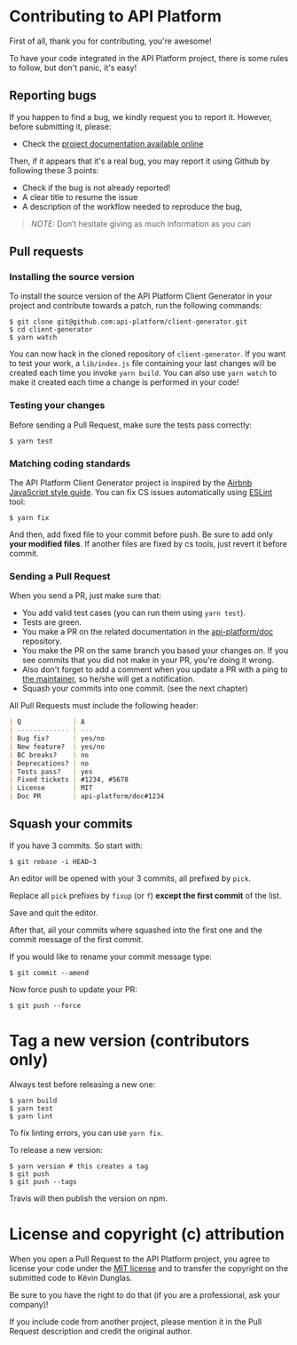 # Contributing to API Platform

First of all, thank you for contributing, you're awesome!

To have your code integrated in the API Platform project, there is some rules to follow, but don't panic, it's easy!

## Reporting bugs

If you happen to find a bug, we kindly request you to report it. However, before submitting it, please:

  * Check the [project documentation available online](https://api-platform.com/docs/)

Then, if it appears that it's a real bug, you may report it using Github by following these 3 points:

  * Check if the bug is not already reported!
  * A clear title to resume the issue
  * A description of the workflow needed to reproduce the bug,

> _NOTE:_ Don’t hesitate giving as much information as you can

## Pull requests

### Installing the source version

To install the source version of the API Platform Client Generator in your project and contribute towards a patch, 
run the following commands:

```console
$ git clone git@github.com:api-platform/client-generator.git
$ cd client-generator
$ yarn watch
```

You can now hack in the cloned repository of `client-generator`. If you want to test your work, a `lib/index.js` file containing your last changes will be created each time you invoke `yarn build`. You can also use `yarn watch` to make it created each time a change is performed in your code!

### Testing your changes

Before sending a Pull Request, make sure the tests pass correctly:

```console
$ yarn test
```

### Matching coding standards

The API Platform Client Generator project is inspired by the [Airbnb JavaScript style guide](https://github.com/airbnb/javascript).
You can fix CS issues automatically using [ESLint](https://eslint.org/) tool:

```console
$ yarn fix
```

And then, add fixed file to your commit before push.
Be sure to add only **your modified files**. If another files are fixed by cs tools, just revert it before commit.

### Sending a Pull Request

When you send a PR, just make sure that:

* You add valid test cases (you can run them using `yarn test`).
* Tests are green.
* You make a PR on the related documentation in the [api-platform/doc](https://github.com/api-platform/doc) repository.
* You make the PR on the same branch you based your changes on. If you see commits that you did not make in your PR, you're doing it wrong.
* Also don't forget to add a comment when you update a PR with a ping to [the maintainer](https://github.com/orgs/api-platform/people), so he/she will get a notification.
* Squash your commits into one commit. (see the next chapter)

All Pull Requests must include the following header:

```markdown
| Q             | A
| ------------- | ---
| Bug fix?      | yes/no
| New feature?  | yes/no
| BC breaks?    | no
| Deprecations? | no
| Tests pass?   | yes
| Fixed tickets | #1234, #5678
| License       | MIT
| Doc PR        | api-platform/doc#1234
```

## Squash your commits

If you have 3 commits. So start with:

```console
$ git rebase -i HEAD~3
```

An editor will be opened with your 3 commits, all prefixed by `pick`.

Replace all `pick` prefixes by `fixup` (or `f`) **except the first commit** of the list.

Save and quit the editor.

After that, all your commits where squashed into the first one and the commit message of the first commit.

If you would like to rename your commit message type:

```console
$ git commit --amend
```

Now force push to update your PR:

```console
$ git push --force
```

# Tag a new version (contributors only)

Always test before releasing a new one:

```console
$ yarn build
$ yarn test
$ yarn lint
```

To fix linting errors, you can use `yarn fix`.

To release a new version:

```console
$ yarn version # this creates a tag
$ git push
$ git push --tags
```

Travis will then publish the version on npm.

# License and copyright (c) attribution

When you open a Pull Request to the API Platform project, you agree to license your code under the [MIT license](LICENSE)
and to transfer the copyright on the submitted code to Kévin Dunglas.

Be sure to you have the right to do that (if you are a professional, ask your company)!

If you include code from another project, please mention it in the Pull Request description and credit the original author.
